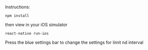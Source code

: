 Instructions:
```
npm install
```
then view in your iOS simulator
```
react-native run-ios
```

Press the blue settings bar to change the settings for limit nd interval